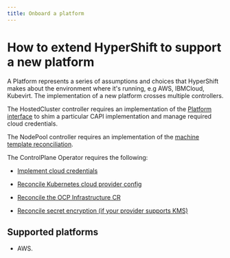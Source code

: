 ```yaml
---
title: Onboard a platform
---
```


# How to extend HyperShift to support a new platform

A Platform represents a series of assumptions and choices that HyperShift makes about the environment where it's running, e.g AWS, IBMCloud, Kubevirt.
The implementation of a new platform crosses multiple controllers.

The HostedCluster controller requires an implementation of the [Platform interface](hypershift-operator/controllers/hostedcluster/internal/platform) to shim a particular CAPI implementation and manage required cloud credentials.

The NodePool controller requires an implementation of the [machine template reconciliation](https://github.com/openshift/hypershift/blob/58cabbac00c541b55c7e7925fe7e46f0a55b5ceb/hypershift-operator/controllers/nodepool/nodepool_controller.go#L496).

The ControlPlane Operator requires the following:

- [Implement cloud credentials](https://github.com/openshift/hypershift/blob/58cabbac00c541b55c7e7925fe7e46f0a55b5ceb/control-plane-operator/controllers/hostedcontrolplane/hostedcontrolplane_controller.go#L1039-L1049)

- [Reconcile Kubernetes cloud provider config](https://github.com/openshift/hypershift/blob/58cabbac00c541b55c7e7925fe7e46f0a55b5ceb/control-plane-operator/controllers/hostedcontrolplane/hostedcontrolplane_controller.go#L1329)

- [Reconcile the OCP Infrastructure CR](https://github.com/openshift/hypershift/blob/58cabbac00c541b55c7e7925fe7e46f0a55b5ceb/support/globalconfig/infrastructure.go#L21)

- [Reconcile secret encryption (if your provider supports KMS)](https://github.com/openshift/hypershift/blob/37c45b83f9d453578e05bbd073bcb12437335efd/control-plane-operator/controllers/hostedcontrolplane/kas/deployment.go#L189-L206)

## Supported platforms

- AWS.